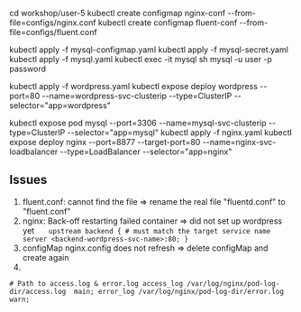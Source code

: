 cd workshop/user-5
kubectl create configmap nginx-conf --from-file=configs/nginx.conf
kubectl create configmap fluent-conf --from-file=configs/fluent.conf

kubectl apply -f mysql-configmap.yaml
kubectl apply -f mysql-secret.yaml
kubectl apply -f mysql.yaml
kubectl exec -it mysql sh
mysql -u user -p
password

kubectl apply -f wordpress.yaml
kubectl expose deploy wordpress --port=80 --name=wordpress-svc-clusterip --type=ClusterIP --selector="app=wordpress"

kubectl expose pod mysql --port=3306 --name=mysql-svc-clusterip --type=ClusterIP --selector="app=mysql"
kubectl apply -f nginx.yaml
kubectl expose deploy nginx --port=8877 --target-port=80 --name=nginx-svc-loadbalancer --type=LoadBalancer --selector="app=nginx"

## Issues
1. fluent.conf: cannot find the file => rename the real file "fluentd.conf" to "fluent.conf"
2. nginx: Back-off restarting failed container => did not set up wordpress yet
`    upstream backend {
        # must match the target service name
        server <backend-wordpress-svc-name>:80;
    }
`
3. configMap nginx.config does not refresh => delete configMap and create again
4. 
`
    # Path to access.log & error.log
    access_log /var/log/nginx/pod-log-dir/access.log  main;
    error_log /var/log/nginx/pod-log-dir/error.log  warn;
`